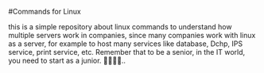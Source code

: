 #Commands for Linux
  
  this is a simple repository about linux commands to understand how multiple servers work in companies,
  since many companies work with linux as a server, for example to host many services like database, 
  Dchp, IPS service, print service, etc.
  Remember that to be a senior, in the IT world, you need to start as a junior. 👨🏼‍💻😎..
